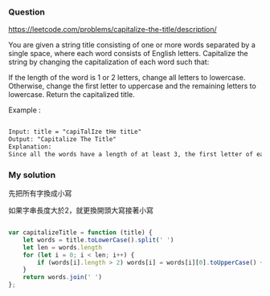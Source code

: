 ### Question

https://leetcode.com/problems/capitalize-the-title/description/

You are given a string title consisting of one or more words separated by a single space, where each word consists of English letters. Capitalize the string by changing the capitalization of each word such that:

If the length of the word is 1 or 2 letters, change all letters to lowercase.
Otherwise, change the first letter to uppercase and the remaining letters to lowercase.
Return the capitalized title.

Example :

```md

Input: title = "capiTalIze tHe titLe"
Output: "Capitalize The Title"
Explanation:
Since all the words have a length of at least 3, the first letter of each word is uppercase, and the remaining letters are lowercase.

```

### My solution

先把所有字換成小寫

如果字串長度大於2，就更換開頭大寫接著小寫

```js

var capitalizeTitle = function (title) {
    let words = title.toLowerCase().split(' ')
    let len = words.length
    for (let i = 0; i < len; i++) {
        if (words[i].length > 2) words[i] = words[i][0].toUpperCase() + words[i].slice(1)
    }
    return words.join(' ')
};

```
